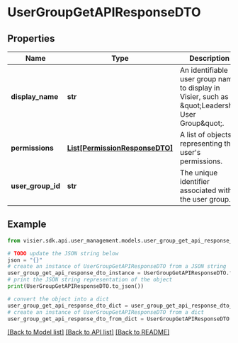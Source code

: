 # UserGroupGetAPIResponseDTO


## Properties

Name | Type | Description | Notes
------------ | ------------- | ------------- | -------------
**display_name** | **str** | An identifiable user group name to display in Visier, such as \&quot;Leadership User Group\&quot;. | [optional] 
**permissions** | [**List[PermissionResponseDTO]**](PermissionResponseDTO.md) | A list of objects representing the user&#39;s permissions. | [optional] 
**user_group_id** | **str** | The unique identifier associated with the user group. | [optional] 

## Example

```python
from visier.sdk.api.user_management.models.user_group_get_api_response_dto import UserGroupGetAPIResponseDTO

# TODO update the JSON string below
json = "{}"
# create an instance of UserGroupGetAPIResponseDTO from a JSON string
user_group_get_api_response_dto_instance = UserGroupGetAPIResponseDTO.from_json(json)
# print the JSON string representation of the object
print(UserGroupGetAPIResponseDTO.to_json())

# convert the object into a dict
user_group_get_api_response_dto_dict = user_group_get_api_response_dto_instance.to_dict()
# create an instance of UserGroupGetAPIResponseDTO from a dict
user_group_get_api_response_dto_from_dict = UserGroupGetAPIResponseDTO.from_dict(user_group_get_api_response_dto_dict)
```
[[Back to Model list]](../README.md#documentation-for-models) [[Back to API list]](../README.md#documentation-for-api-endpoints) [[Back to README]](../README.md)


